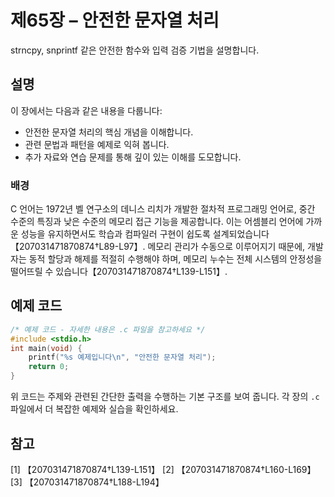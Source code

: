 # 제65장 – 안전한 문자열 처리

strncpy, snprintf 같은 안전한 함수와 입력 검증 기법을 설명합니다.

## 설명

이 장에서는 다음과 같은 내용을 다룹니다:

- 안전한 문자열 처리의 핵심 개념을 이해합니다.
- 관련 문법과 패턴을 예제로 익혀 봅니다.
- 추가 자료와 연습 문제를 통해 깊이 있는 이해를 도모합니다.

### 배경

C 언어는 1972년 벨 연구소의 데니스 리치가 개발한 절차적 프로그래밍 언어로, 중간 수준의 특징과 낮은 수준의 메모리 접근 기능을 제공합니다. 이는 어셈블리 언어에 가까운 성능을 유지하면서도 학습과 컴파일러 구현이 쉽도록 설계되었습니다【207031471870874†L89-L97】.
메모리 관리가 수동으로 이루어지기 때문에, 개발자는 동적 할당과 해제를 적절히 수행해야 하며, 메모리 누수는 전체 시스템의 안정성을 떨어뜨릴 수 있습니다【207031471870874†L139-L151】.
## 예제 코드

```c
/* 예제 코드 - 자세한 내용은 .c 파일을 참고하세요 */
#include <stdio.h>
int main(void) {
    printf("%s 예제입니다\n", "안전한 문자열 처리");
    return 0;
}
```

위 코드는 주제와 관련된 간단한 출력을 수행하는 기본 구조를 보여 줍니다. 각 장의 `.c` 파일에서 더 복잡한 예제와 실습을 확인하세요.

## 참고

[1] 【207031471870874†L139-L151】
[2] 【207031471870874†L160-L169】
[3] 【207031471870874†L188-L194】
